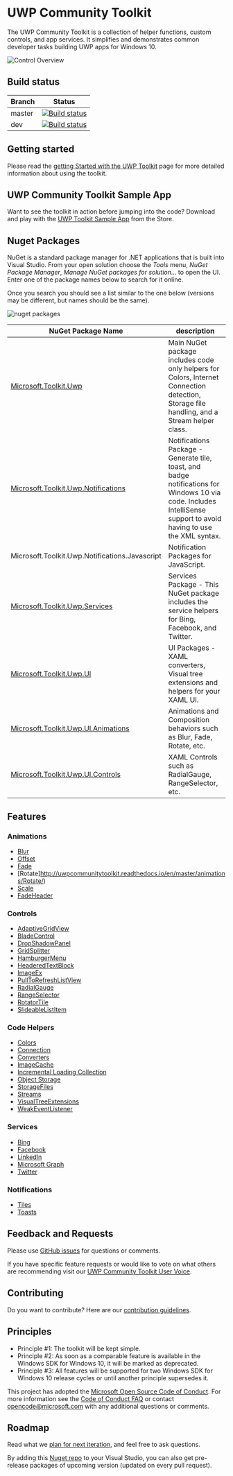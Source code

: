 UWP Community Toolkit
===========

The UWP Community Toolkit is a collection of helper functions, custom controls, and app services. It simplifies and demonstrates common developer tasks building UWP apps for Windows 10.

![Control Overview](githubresources/images/UWP-community-toolkit-overview.png "Sample Image")

## Build status

| Branch | Status |
| ------ | ------ |
| master | [![Build status](https://ci.appveyor.com/api/projects/status/o1jjdpx3bsvi350n/branch/master?svg=true)](https://ci.appveyor.com/project/PedroLamas/uwpcommunitytoolkit/branch/master) |
| dev | [![Build status](https://ci.appveyor.com/api/projects/status/o1jjdpx3bsvi350n/branch/dev?svg=true)](https://ci.appveyor.com/project/PedroLamas/uwpcommunitytoolkit/branch/dev) |

## Getting started

Please read the [getting Started with the UWP Toolkit](http://uwpcommunitytoolkit.readthedocs.io/en/master/Getting-Started/) page for more detailed information about using the toolkit.

## UWP Community Toolkit Sample App

Want to see the toolkit in action before jumping into the code?  Download and play with the [UWP Toolkit Sample App](https://www.microsoft.com/store/apps/9nblggh4tlcq) from the Store.

## Nuget Packages

NuGet is a standard package manager for .NET applications that is built into Visual Studio. From your open solution choose the *Tools* menu, *NuGet Package Manager*, *Manage NuGet packages for solution...* to open the UI.  Enter one of the package names below to search for it online.

Once you search you should see a list similar to the one below (versions may be different, but names should be the same).

![nuget packages](githubresources/images/NugetPackages.png "Nuget Packages")

| NuGet Package Name | description |
| --- | --- |
| [Microsoft.Toolkit.Uwp](https://developer.microsoft.com/en-us/windows/uwp-community-toolkit/api/Microsoft_Toolkit_Uwp.htm) | Main NuGet package includes code only helpers for Colors, Internet Connection detection, Storage file handling, and a Stream helper class. |
| [Microsoft.Toolkit.Uwp.Notifications](https://developer.microsoft.com/en-us/windows/uwp-community-toolkit/api/Microsoft_Toolkit_Uwp_Notifications.htm) | Notifications Package - Generate tile, toast, and badge notifications for Windows 10 via code.  Includes IntelliSense support to avoid having to use the XML syntax. |
| Microsoft.Toolkit.Uwp.Notifications.Javascript | Notification Packages for JavaScript. |
| [Microsoft.Toolkit.Uwp.Services](https://developer.microsoft.com/en-us/windows/uwp-community-toolkit/api/Microsoft_Toolkit_Uwp_Services.htm) | Services Package - This NuGet package includes the service helpers for Bing, Facebook, and Twitter. |
| [Microsoft.Toolkit.Uwp.UI](https://developer.microsoft.com/en-us/windows/uwp-community-toolkit/api/Microsoft_Toolkit_Uwp_UI.htm) | UI Packages - XAML converters, Visual tree extensions and helpers for your XAML UI. |
| [Microsoft.Toolkit.Uwp.UI.Animations](https://developer.microsoft.com/en-us/windows/uwp-community-toolkit/api/Microsoft_Toolkit_Uwp_UI_Animations.htm) | Animations and Composition behaviors such as Blur, Fade, Rotate, etc. |
| [Microsoft.Toolkit.Uwp.UI.Controls](https://developer.microsoft.com/en-us/windows/uwp-community-toolkit/api/Microsoft_Toolkit_Uwp_UI_Controls.htm) | XAML Controls such as RadialGauge, RangeSelector, etc. | 

## Features

### Animations

* [Blur](http://uwpcommunitytoolkit.readthedocs.io/en/master/animations/Blur/)
* [Offset](http://uwpcommunitytoolkit.readthedocs.io/en/master/animations/Offset/)
* [Fade](http://uwpcommunitytoolkit.readthedocs.io/en/master/animations/Fade/)
* [Rotate]http://uwpcommunitytoolkit.readthedocs.io/en/master/animations/Rotate/)
* [Scale](http://uwpcommunitytoolkit.readthedocs.io/en/master/animations/Scale/)
* [FadeHeader](http://uwpcommunitytoolkit.readthedocs.io/en/master/animations/FadeHeader/)

### Controls

* [AdaptiveGridView](http://uwpcommunitytoolkit.readthedocs.io/en/master/controls/AdaptiveGridView/)
* [BladeControl](http://uwpcommunitytoolkit.readthedocs.io/en/master/controls/BladeControl/)
* [DropShadowPanel]()
* [GridSplitter](http://uwpcommunitytoolkit.readthedocs.io/en/master/controls/GridSplitter/)
* [HamburgerMenu](http://uwpcommunitytoolkit.readthedocs.io/en/master/controls/HamburgerMenu/)
* [HeaderedTextBlock](http://uwpcommunitytoolkit.readthedocs.io/en/master/controls/HeaderedTextBlock/)
* [ImageEx](http://uwpcommunitytoolkit.readthedocs.io/en/master/controls/ImageEx/)
* [PullToRefreshListView](http://uwpcommunitytoolkit.readthedocs.io/en/master/controls/PullToRefreshListview/)
* [RadialGauge](http://uwpcommunitytoolkit.readthedocs.io/en/master/controls/RadialGauge/)
* [RangeSelector](http://uwpcommunitytoolkit.readthedocs.io/en/master/controls/RangeSelector/)
* [RotatorTile](http://uwpcommunitytoolkit.readthedocs.io/en/master/controls/RotatorTile/)
* [SlideableListItem](http://uwpcommunitytoolkit.readthedocs.io/en/master/controls/SlidableListItem/)

### Code Helpers

* [Colors](http://uwpcommunitytoolkit.readthedocs.io/en/master/helpers/Colors/)
* [Connection](http://uwpcommunitytoolkit.readthedocs.io/en/master/helpers/ConnectionHelper/)
* [Converters](http://uwpcommunitytoolkit.readthedocs.io/en/master/helpers/Converters/)
* [ImageCache](http://uwpcommunitytoolkit.readthedocs.io/en/master/helpers/ImageCache/)
* [Incremental Loading Collection]()
* [Object Storage](http://uwpcommunitytoolkit.readthedocs.io/en/master/helpers/ObjectStorageHelper/)
* [StorageFiles](http://uwpcommunitytoolkit.readthedocs.io/en/master/helpers/StorageFiles/)
* [Streams](http://uwpcommunitytoolkit.readthedocs.io/en/master/helpers/Streams/)
* [VisualTreeExtensions](http://uwpcommunitytoolkit.readthedocs.io/en/master/helpers/VisualTreeExtensions/)
* [WeakEventListener](http://uwpcommunitytoolkit.readthedocs.io/en/master/helpers/WeakEventListener/)

### Services

* [Bing](http://uwpcommunitytoolkit.readthedocs.io/en/master/services/Bing/)
* [Facebook](http://uwpcommunitytoolkit.readthedocs.io/en/master/services/Facebook/)
* [LinkedIn](http://uwpcommunitytoolkit.readthedocs.io/en/master/services/LinkedId/)
* [Microsoft Graph](http://uwpcommunitytoolkit.readthedocs.io/en/master/services/MicrosoftGraph/)
* [Twitter](http://uwpcommunitytoolkit.readthedocs.io/en/master/services/Twitter/)

### Notifications
- [Tiles](https://blogs.msdn.microsoft.com/tiles_and_toasts/2015/06/30/adaptive-tile-templates-schema-and-documentation/)
- [Toasts](https://blogs.msdn.microsoft.com/tiles_and_toasts/2015/07/02/adaptive-and-interactive-toast-notifications-for-windows-10/)

## Feedback and Requests

Please use [GitHub issues](https://github.com/Microsoft/UWPCommunityToolkit/issues) for questions or comments.

If you have specific feature requests or would like to vote on what others are recommending visit our [UWP Community Toolkit User Voice](https://aka.ms/uwpcommunitytoolkituservoice).

## Contributing
Do you want to contribute? Here are our [contribution guidelines](https://github.com/Microsoft/UWPCommunityToolkit/blob/master/contributing.md).

## Principles

 - Principle #1: The toolkit will be kept simple.
 - Principle #2: As soon as a comparable feature is available in the Windows SDK for Windows 10, it will be marked as deprecated.
 - Principle #3: All features will be supported for two Windows SDK for Windows 10 release cycles or until another principle supersedes it.

This project has adopted the [Microsoft Open Source Code of Conduct](https://opensource.microsoft.com/codeofconduct/). For more information see the [Code of Conduct FAQ](https://opensource.microsoft.com/codeofconduct/faq/) or contact [opencode@microsoft.com](mailto:opencode@microsoft.com) with any additional questions or comments.

## Roadmap

Read what we [plan for next iteration](https://github.com/Microsoft/UWPCommunityToolkit/issues?q=is%3Aopen+is%3Aissue+milestone%3Av1.2), and feel free to ask questions.

By adding this [Nuget repo](https://ci.appveyor.com/nuget/uwpcommunitytoolkit-dev) to your Visual Studio, you can also get pre-release packages of upcoming version (updated on every pull request).
